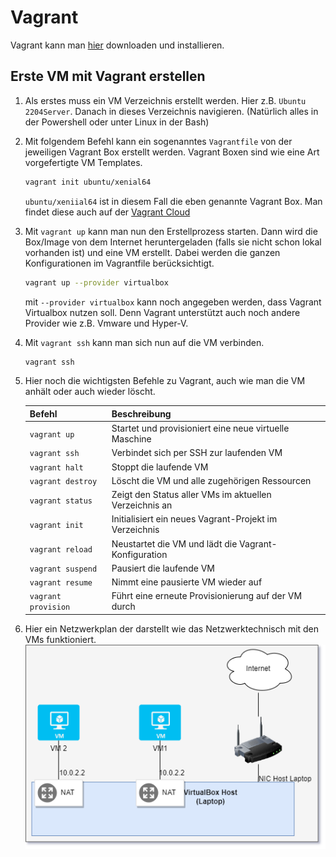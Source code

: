 # Vagrant
Vagrant kann man [hier](https://www.vagrantup.com/downloads) downloaden und installieren.

## Erste VM mit Vagrant erstellen
1. Als erstes muss ein VM Verzeichnis erstellt werden. Hier z.B. ```Ubuntu 2204Server```. Danach in dieses Verzeichnis navigieren. (Natürlich alles in der Powershell oder unter Linux in der Bash)

2. Mit folgendem Befehl kann ein sogenanntes ```Vagrantfile``` von der jeweiligen Vagrant Box erstellt werden. Vagrant Boxen sind wie eine Art vorgefertigte VM Templates.
    ```bash
    vagrant init ubuntu/xenial64
    ```
    ```ubuntu/xeniial64``` ist in diesem Fall die eben genannte Vagrant Box. Man findet diese auch auf der [Vagrant Cloud](https://app.vagrantup.com/boxes/search)

3. Mit ```vagrant up``` kann man nun den Erstellprozess starten. Dann wird die Box/Image von dem Internet heruntergeladen (falls sie nicht schon lokal vorhanden ist) und eine VM erstellt. Dabei werden die ganzen Konfigurationen im Vagrantfile berücksichtigt.
    ```bash
    vagrant up --provider virtualbox
    ```
    mit ```--provider virtualbox``` kann noch angegeben werden, dass Vagrant Virtualbox nutzen soll. Denn Vagrant unterstützt auch noch andere Provider wie z.B. Vmware und Hyper-V.

4. Mit ```vagrant ssh``` kann man sich nun auf die VM verbinden.
    ```bash
    vagrant ssh
    ```

5. Hier noch die wichtigsten Befehle zu Vagrant, auch wie man die VM anhält oder auch wieder löscht.

    | Befehl               | Beschreibung                                           |
    |----------------------|--------------------------------------------------------|
    | `vagrant up`         | Startet und provisioniert eine neue virtuelle Maschine |
    | `vagrant ssh`        | Verbindet sich per SSH zur laufenden VM                |
    | `vagrant halt`       | Stoppt die laufende VM                                  |
    | `vagrant destroy`    | Löscht die VM und alle zugehörigen Ressourcen          |
    | `vagrant status`     | Zeigt den Status aller VMs im aktuellen Verzeichnis an |
    | `vagrant init`       | Initialisiert ein neues Vagrant-Projekt im Verzeichnis  |
    | `vagrant reload`     | Neustartet die VM und lädt die Vagrant-Konfiguration    |
    | `vagrant suspend`    | Pausiert die laufende VM                                |
    | `vagrant resume`     | Nimmt eine pausierte VM wieder auf                      |
    | `vagrant provision`  | Führt eine erneute Provisionierung auf der VM durch     |

6. Hier ein Netzwerkplan der darstellt wie das Netzwerktechnisch mit den VMs funktioniert.
   ![Netzwerkplan](../../Screenshots/Vagrant-Virtualbox.drawio.png)
